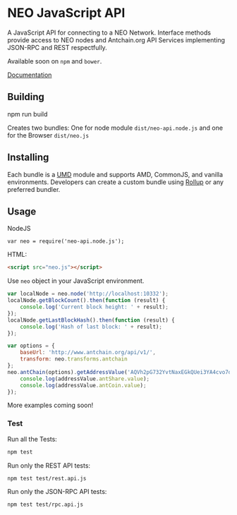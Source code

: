 # NEO JavaScript API

A JavaScript API for connecting to a NEO Network. Interface methods provide access to NEO nodes and Antchain.org API Services implementing JSON-RPC and REST respectfully.

Available soon on `npm` and `bower`.

[Documentation](https://github.com/CityOfZion/neo-api-js/wiki)

## Building

npm run build

Creates two bundles: One for node module `dist/neo-api.node.js` and one for the Browser `dist/neo.js`

## Installing
Each bundle is a [UMD](https://github.com/umdjs/umd) module and supports AMD, CommonJS, and vanilla environments. Developers can create a custom bundle using [Rollup](https://rollupjs.org) or any preferred bundler. 

## Usage

NodeJS
```node
var neo = require('neo-api.node.js');
```

HTML:
```html
<script src="neo.js"></script>
```

Use `neo` object in your JavaScript environment.

```js
var localNode = neo.node('http://localhost:10332');
localNode.getBlockCount().then(function (result) {
    console.log('Current block height: ' + result);
});
localNode.getLastBlockHash().then(function (result) {
    console.log('Hash of last block: ' + result);
});
```

```js
var options = {
    baseUrl: 'http://www.antchain.org/api/v1/',
    transform: neo.transforms.antchain
};
neo.antChain(options).getAddressValue('AQVh2pG732YvtNaxEGkQUei3YA4cvo7d2i').then(function (addressValue) {
    console.log(addressValue.antShare.value);
    console.log(addressValue.antCoin.value);
});
```

More examples coming soon!

### Test

Run all the Tests:
```bash
npm test
```

Run only the REST API tests: 
```bash
npm test test/rest.api.js
```

Run only the JSON-RPC API tests:
```bash
npm test test/rpc.api.js
```
```